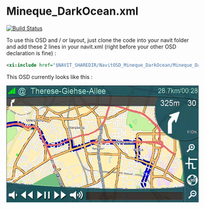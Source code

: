 Mineque_DarkOcean.xml
=====================
[![Build Status](https://navit.ci.cloudbees.com/buildStatus/icon?job=mineque-NavitOSD_DarkOcean)](https://navit.ci.cloudbees.com/job/mineque-NavitOSD_DarkOcean/)


To use this OSD and / or layout, just clone the code into your navit folder and add these 2 lines in your navit.xml (right before your other OSD declaration is fine) :
```xml
<xi:include href="$NAVIT_SHAREDIR/NavitOSD_Mineque_DarkOcean/Mineque_DarkOcean.xml"/>

```

This OSD currently looks like this :

![NavitOSD_DarkOcean](https://github.com/mineque/NavitOSD_DarkOcean/raw/master/screenshot.png)
